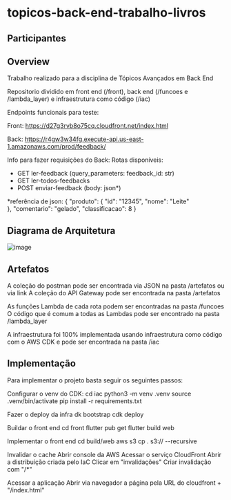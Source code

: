 # topicos-back-end-trabalho-livros

## Participantes

## Overview
Trabalho realizado para a disciplina de Tópicos Avançados em Back End

Repositorio dividido em front end (/front), back end (/funcoes e /lambda_layer) e infraestrutura como código (/iac)

Endpoints funcionais para teste:

Front: https://d27g3rvb8o75cq.cloudfront.net/index.html

Back: https://r4gw3w34fg.execute-api.us-east-1.amazonaws.com/prod/feedback/


Info para fazer requisições do Back:
Rotas disponíveis: 
- GET ler-feedback (query_parameters: feedback_id: str)
- GET ler-todos-feedbacks
- POST enviar-feedback (body: json*)

*referência de json:
        {
            "produto":
                {
                    "id": "12345",
                    "nome": "Leite"    
                },
                "comentario": "gelado",
                "classificacao": 8
        }

## Diagrama de Arquitetura
![image](files://artefatos/t2-back.jpg)


## Artefatos
A coleção do postman pode ser encontrada via JSON na pasta /artefatos ou via link
A coleção do API Gateway pode ser encontrada na pasta /artefatos

As funções Lambda de cada rota podem ser encontradas na pasta /funcoes
O código que é comum a todas as Lambdas pode ser encontrado na pasta /lambda_layer

A infraestrutura foi 100% implementada usando infraestrutura como código com o AWS CDK e pode ser encontrada na pasta /iac

## Implementação

Para implementar o projeto basta seguir os seguintes passos:

Configurar o venv do CDK:
        cd iac
        python3 -m venv .venv
        source .venv/bin/activate
        pip install -r requirements.txt

Fazer o deploy da infra
        dk bootstrap
        cdk deploy

Buildar o front end
        cd front
        flutter pub get
        flutter build web

Implementar o front end
        cd build/web
        aws s3 cp . s3://<nome do bucket>  --recursive

Invalidar o cache
        Abrir console da AWS
        Acessar o serviço CloudFront
        Abrir a distribuição criada pelo IaC
        Clicar em "invalidações"
        Criar invalidação com "/*"

Acessar a aplicação
        Abrir via navegador a página pela URL do cloudfront + "/index.html"




